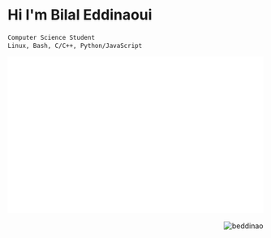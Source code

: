 <h1 align="start">Hi I'm Bilal Eddinaoui</h1>
<!--<h3 align="start">Computer Science Student</h3>-->

```
Computer Science Student
Linux, Bash, C/C++, Python/JavaScript
```

<!--<a href="https://github.com/oakoudad/badge42"><img src="https://badge.mediaplus.ma/black/beddinao" alt="beddinao's 42 stats" /></a>-->
<!--<a href="https://github.com/oakoudad/badge42"><img src="https://badge.mediaplus.ma/darkblue/beddinao" alt="beddinao's 42 stats" /></a>-->
<!--<a href="https://github.com/oakoudad/badge42"><img src="https://badge.mediaplus.ma/kettlebells/beddinao" alt="beddinao's 42 stats" /></a>-->


  <!--<p align="left"> <a href="https://www.linux.org/" target="_blank" rel="noreferrer"> <img src="https://raw.githubusercontent.com/devicons/devicon/master/icons/linux/linux-original.svg" alt="linux" width="40" height="40"/> </a> <a href="https://www.gnu.org/software/bash/" target="_blank" rel="noreferrer"> <img src="https://www.vectorlogo.zone/logos/gnu_bash/gnu_bash-icon.svg" alt="bash" width="40" height="40"/> </a> <a href="https://www.cprogramming.com/" target="_blank" rel="noreferrer"> <img src="https://raw.githubusercontent.com/devicons/devicon/master/icons/c/c-original.svg" alt="c" width="40" height="40"/> </a> <a href="https://www.w3schools.com/cpp/" target="_blank" rel="noreferrer"> <img src="https://raw.githubusercontent.com/devicons/devicon/master/icons/cplusplus/cplusplus-original.svg" alt="cplusplus" width="40" height="40"/> </a> </p> -->


<div width="100%" align="center" >
  <img src="./42-stats-badge.svg" alt="42-stats-badge"  />
</div>



<p align="right"> <img src="https://komarev.com/ghpvc/?username=beddinao&label=Profile%20views&color=c7c7cc&style=flat-square" alt="beddinao" /> </p>


